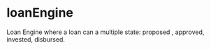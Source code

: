 # loanEngine
Loan Engine where a loan can a multiple state: proposed , approved, invested, disbursed.
